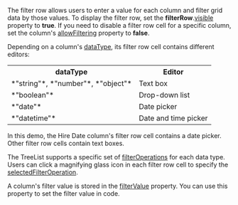The filter row allows users to enter a value for each column and filter grid data by those values. To display the filter row, set the **filterRow**.[visible](/Documentation/ApiReference/UI_Components/dxTreeList/Configuration/filterRow/#visible) property to **true**. If you need to disable a filter row cell for a specific column, set the column's [allowFiltering](/Documentation/ApiReference/UI_Components/dxTreeList/Configuration/columns/#allowFiltering) property to **false**.

Depending on a column's [dataType](/Documentation/ApiReference/UI_Components/dxTreeList/Configuration/columns/#dataType), its filter row cell contains different editors:

<table class="dx-table">
    <tr>
        <th>dataType</th>
        <th>Editor</th>
    </tr>
    <tr>
        <td>*"string"*, *"number"*, *"object"*</td>
        <td>Text box</td>
    </tr>
    <tr>
        <td>*"boolean"*</td>
        <td>Drop-down list</td>
    </tr> 
    <tr>
        <td>*"date"*</td>
        <td>Date picker</td>
    </tr> 
    <tr>
        <td>*"datetime"*</td>
        <td>Date and time picker</td>
    </tr> 
</table>

In this demo, the Hire Date column's filter row cell contains a date picker. Other filter row cells contain text boxes.

The TreeList supports a specific set of [filterOperations](/Documentation/ApiReference/UI_Components/dxTreeList/Configuration/columns/#filterOperations) for each data type. Users can click a magnifying glass icon in each filter row cell to specify the [selectedFilterOperation](/Documentation/ApiReference/UI_Components/dxTreeList/Configuration/columns/#selectedFilterOperation).

A column's filter value is stored in the [filterValue](/Documentation/ApiReference/UI_Components/dxTreeList/Configuration/columns/#filterValue) property. You can use this property to set the filter value in code.
